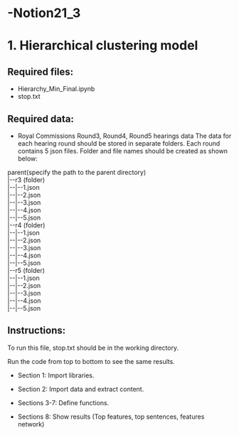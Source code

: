# -Notion21_3

# 1. Hierarchical clustering model
## Required files:
 - Hierarchy_Min_Final.ipynb
 - stop.txt

## Required data:
 - Royal Commissions Round3, Round4, Round5 hearings data
 The data for each hearing round should be stored in separate folders. Each round contains 5 json files. Folder and file names should be created as shown below:

parent(specify the path to the parent directory)<br>
|--r3 (folder)<br>
|--|--1.json<br>
|--|--2.json<br>
|--|--3.json<br>
|--|--4.json<br>
|--|--5.json<br>
|--r4 (folder)<br>
|--|--1.json<br>
|--|--2.json<br>
|--|--3.json<br>
|--|--4.json<br>
|--|--5.json<br>
|--r5 (folder)<br>
|--|--1.json<br>
|--|--2.json<br>
|--|--3.json<br>
|--|--4.json<br>
|--|--5.json<br>

## Instructions:

To run this file, stop.txt should be in the working directory.

Run the code from top to bottom to see the same results.

 - Section 1: Import libraries.

 - Section 2: Import data and extract content.

 - Sections 3-7: Define functions.

 - Sections 8: Show results (Top features, top sentences, features network)